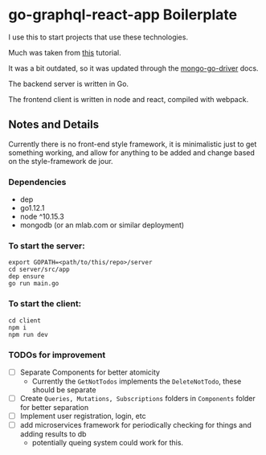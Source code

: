 # go-graphql-react-app Boilerplate

I use this to start projects that use these technologies.

Much was taken from [this](https://medium.com/@chrischuck35/how-to-build-a-simple-web-app-in-react-graphql-go-e71c79beb1d) tutorial.

It was a bit outdated, so it was updated through the [mongo-go-driver](https://github.com/mongodb/mongo-go-driver/) docs.

The backend server is written in Go.

The frontend client is written in node and react, compiled with webpack.

## Notes and Details

Currently there is no front-end style framework, it is minimalistic just to get something working, and allow for anything to be added and change based on the style-framework de jour.  

### Dependencies
- dep
- go1.12.1
- node ^10.15.3
- mongodb (or an mlab.com or similar deployment)

### To start the server:

    export GOPATH=<path/to/this/repo>/server
    cd server/src/app
    dep ensure
    go run main.go

### To start the client:

    cd client
    npm i
    npm run dev

### TODOs for improvement
- [ ] Separate Components for better atomicity
  - Currently the `GetNotTodos` implements the `DeleteNotTodo`, these should be separate
- [ ] Create `Queries, Mutations, Subscriptions` folders in `Components` folder for better separation
- [ ] Implement user registration, login, etc
- [ ] add microservices framework for periodically checking for things and adding results to db
  - potentially queing system could work for this.